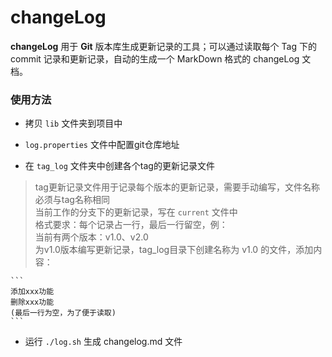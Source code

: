 # changeLog

**changeLog** 用于 **Git** 版本库生成更新记录的工具；可以通过读取每个 Tag 下的 commit 记录和更新记录，自动的生成一个 MarkDown 格式的 changeLog 文档。


### 使用方法
- 拷贝 `lib` 文件夹到项目中

- `log.properties` 文件中配置git仓库地址

- 在 `tag_log` 文件夹中创建各个tag的更新记录文件
> tag更新记录文件用于记录每个版本的更新记录，需要手动编写，文件名称必须与tag名称相同</br>
> 当前工作的分支下的更新记录，写在 `current` 文件中</br>
> 格式要求：每个记录占一行，最后一行留空，例：</br>
	当前有两个版本：v1.0、v2.0</br>
	为v1.0版本编写更新记录，tag_log目录下创建名称为 v1.0 的文件，添加内容：
	
 	```
	添加xxx功能
	删除xxx功能
	(最后一行为空，为了便于读取)
	```

- 运行 `./log.sh` 生成 changelog.md 文件
